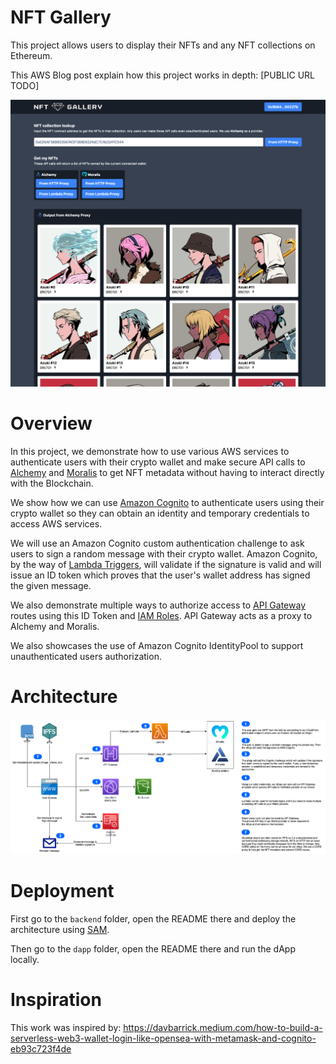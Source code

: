 # NFT Gallery

This project allows users to display their NFTs and any NFT collections on Ethereum.

This AWS Blog post explain how this project works in depth: [PUBLIC URL TODO]

![Preview](images/preview.png)

# Overview

In this project, we demonstrate how to use various AWS services to authenticate users with their crypto wallet and make secure API calls to [Alchemy](https://www.alchemy.com/) and [Moralis](https://moralis.io/) to get NFT metadata without having to interact directly with the Blockchain.

We show how we can use [Amazon Cognito](https://aws.amazon.com/cognito/) to authenticate users using their crypto wallet so they can obtain an identity and temporary credentials to access AWS services.

We will use an Amazon Cognito custom authentication challenge to ask users to sign a random message with their crypto wallet. Amazon Cognito, by the way of [Lambda Triggers](https://docs.aws.amazon.com/cognito/latest/developerguide/cognito-user-identity-pools-working-with-aws-lambda-triggers.html), will validate if the signature is valid and will issue an ID token which proves that the user's wallet address has signed the given message. 

We also demonstrate multiple ways to authorize access to [API Gateway](https://aws.amazon.com/api-gateway/) routes using this ID Token and [IAM Roles](https://docs.aws.amazon.com/cognito/latest/developerguide/iam-roles.html). API Gateway acts as a proxy to Alchemy and Moralis.

We also showcases the use of Amazon Cognito IdentityPool to support unauthenticated users authorization.

# Architecture 

![Architecture](images/architecture.png)

# Deployment

First go to the `backend` folder, open the README there and deploy the architecture using [SAM](https://aws.amazon.com/serverless/sam/).

Then go to the `dapp` folder, open the README there and run the dApp locally.

# Inspiration

This work was inspired by: https://davbarrick.medium.com/how-to-build-a-serverless-web3-wallet-login-like-opensea-with-metamask-and-cognito-eb93c723f4de
